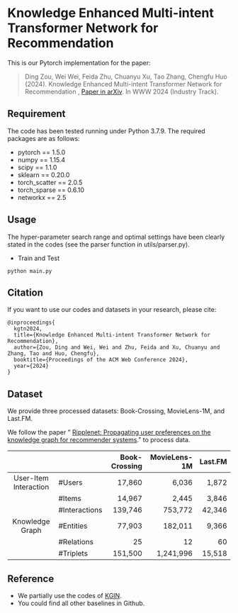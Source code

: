 # Knowledge Enhanced Multi-intent Transformer Network for Recommendation

This is our Pytorch implementation for the paper:
> Ding Zou, Wei Wei, Feida Zhu, Chuanyu Xu, Tao Zhang, Chengfu Huo (2024). Knowledge Enhanced Multi-intent Transformer Network for Recommendation , [Paper in arXiv](https://arxiv.org/). In WWW 2024 (Industry Track).


## Requirement
The code has been tested running under Python 3.7.9. The required packages are as follows:
- pytorch == 1.5.0
- numpy == 1.15.4
- scipy == 1.1.0
- sklearn == 0.20.0
- torch_scatter == 2.0.5
- torch_sparse == 0.6.10
- networkx == 2.5

## Usage
The hyper-parameter search range and optimal settings have been clearly stated in the codes (see the parser function in utils/parser.py).
* Train and Test

```
python main.py 
```

## Citation
If you want to use our codes and datasets in your research, please cite:
```
@inproceedings{
  kgtn2024,
  title={Knowledge Enhanced Multi-intent Transformer Network for Recommendation},
  author={Zou, Ding and Wei, Wei and Zhu, Feida and Xu, Chuanyu and Zhang, Tao and Huo, Chengfu},
  booktitle={Proceedings of the ACM Web Conference 2024},
  year={2024}
}

```



## Dataset

We provide three processed datasets: Book-Crossing, MovieLens-1M, and Last.FM.

We follow the paper " [Ripplenet: Propagating user preferences on the knowledge
graph for recommender systems](https://github.com/hwwang55/RippleNet)." to process data.


|                       |               | Book-Crossing | MovieLens-1M | Last.FM |
| :-------------------: | :------------ | ----------:   | --------: | ---------: |
| User-Item Interaction | #Users        |      17,860   |    6,036  |      1,872 |
|                       | #Items        |      14,967   |    2,445  |      3,846 |
|                       | #Interactions |     139,746   |  753,772  |      42,346|
|    Knowledge Graph    | #Entities     |      77,903   |    182,011|      9,366 |
|                       | #Relations    |          25   |         12|         60 |
|                       | #Triplets     |   151,500     |  1,241,996|     15,518 |


## Reference 
- We partially use the codes of [KGIN](https://github.com/huangtinglin/Knowledge_Graph_based_Intent_Network).
- You could find all other baselines in Github.
